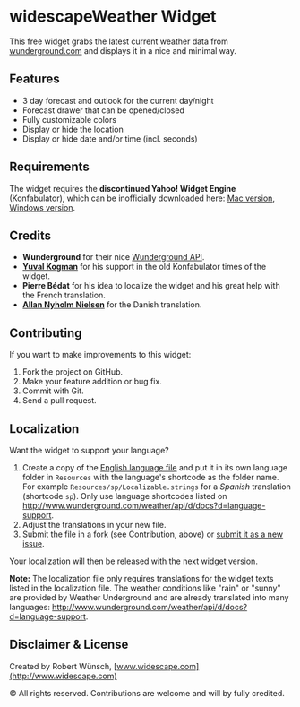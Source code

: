 # widescapeWeather Widget

This free widget grabs the latest current weather data from [wunderground.com](http://www.wunderground.com/?apiref=b11cc7e8585de883) and displays it in a nice and minimal way.

## Features

* 3 day forecast and outlook for the current day/night
* Forecast drawer that can be opened/closed
* Fully customizable colors
* Display or hide the location
* Display or hide date and/or time (incl. seconds)

## Requirements

The widget requires the **discontinued Yahoo! Widget Engine** (Konfabulator), which can be inofficially downloaded here: [Mac version](http://widescape.net/widgets/downloads/yahoo-widgets-4.5.2.dmg), [Windows version](http://widescape.net/widgets/downloads/yahoo-widgets-4.5.2.exe).

## Credits

* **Wunderground** for their nice [Wunderground API](http://www.wunderground.com/weather/api).
* **[Yuval Kogman](https://github.com/nothingmuch)** for his support in the old Konfabulator times of the widget.
* **Pierre Bédat** for his idea to localize the widget and his great help with the French translation.
* **[Allan Nyholm Nielsen](https://github.com/allannyholm)** for the Danish translation.

## Contributing

If you want to make improvements to this widget:

1. Fork the project on GitHub.
2. Make your feature addition or bug fix.
3. Commit with Git.
4. Send a pull request.

## Localization

Want the widget to support your language? 

1. Create a copy of the [English language file](https://github.com/widescape/widescapeWeatherWidget/blob/release/Resources/en/Localizable.strings) and put it in its own language folder in ```Resources``` with the language's shortcode as the folder name. For example ```Resources/sp/Localizable.strings``` for a *Spanish* translation (shortcode ```sp```). Only use language shortcodes listed on http://www.wunderground.com/weather/api/d/docs?d=language-support.
2. Adjust the translations in your new file.
3. Submit the file in a fork (see Contribution, above) or [submit it as a new issue](https://github.com/widescape/widescapeWeatherWidget/issues).

Your localization will then be released with the next widget version.

**Note:** The localization file only requires translations for the widget texts listed in the localization file. 
The weather conditions like "rain" or "sunny" are provided by Weather Underground and are already translated into many languages: http://www.wunderground.com/weather/api/d/docs?d=language-support.

## Disclaimer & License

Created by Robert Wünsch, [www.widescape.com](http://www.widescape.com)

© All rights reserved. Contributions are welcome and will by fully credited.
